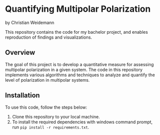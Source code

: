 # Quantifying Multipolar Polarization
by Christian Weidemann

This repository contains the code for my bachelor project, and enables reproduction of findings and visualizations. 

## Overview

The goal of this project is to develop a quantitative measure for assessing multipolar polarization in a given system. The code in this repository implements various algorithms and techniques to analyze and quantify the level of polarization in multipolar systems.

## Installation

To use this code, follow the steps below:

1. Clone this repository to your local machine.
2. To install the required dependencies with windows command prompt, run `pip install -r requirements.txt`.

